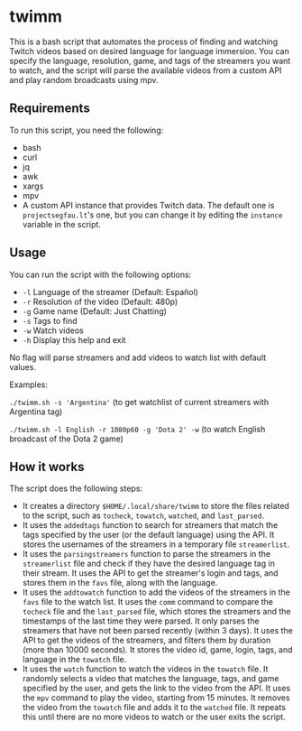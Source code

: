 # twimm

This is a bash script that automates the process of finding and watching Twitch videos based on desired language for language immersion. You can specify the language, resolution, game, and tags of the streamers you want to watch, and the script will parse the available videos from a custom API and play random broadcasts using mpv.

## Requirements

To run this script, you need the following:

- bash
- curl
- jq
- awk
- xargs
- mpv
- A custom API instance that provides Twitch data. The default one is `projectsegfau.lt`'s one, but you can change it by editing the `instance` variable in the script.

## Usage

You can run the script with the following options:

- `-l` Language of the streamer (Default: Español)
- `-r` Resolution of the video (Default: 480p)
- `-g` Game name (Default: Just Chatting)
- `-s` Tags to find
- `-w` Watch videos
- `-h` Display this help and exit

No flag will parse streamers and add videos to watch list with default values.

Examples:

`./twimm.sh -s 'Argentina'`
(to get watchlist of current streamers with Argentina tag)

`./twimm.sh -l English -r 1080p60 -g 'Dota 2' -w`
(to watch English broadcast of the Dota 2 game)

## How it works

The script does the following steps:

- It creates a directory `$HOME/.local/share/twimm` to store the files related to the script, such as `tocheck`, `towatch`, `watched`, and `last_parsed`.
- It uses the `addedtags` function to search for streamers that match the tags specified by the user (or the default language) using the API. It stores the usernames of the streamers in a temporary file `streamerlist`.
- It uses the `parsingstreamers` function to parse the streamers in the `streamerlist` file and check if they have the desired language tag in their stream. It uses the API to get the streamer's login and tags, and stores them in the `favs` file, along with the language.
- It uses the `addtowatch` function to add the videos of the streamers in the `favs` file to the watch list. It uses the `comm` command to compare the `tocheck` file and the `last_parsed` file, which stores the streamers and the timestamps of the last time they were parsed. It only parses the streamers that have not been parsed recently (within 3 days). It uses the API to get the videos of the streamers, and filters them by duration (more than 10000 seconds). It stores the video id, game, login, tags, and language in the `towatch` file.
- It uses the `watch` function to watch the videos in the `towatch` file. It randomly selects a video that matches the language, tags, and game specified by the user, and gets the link to the video from the API. It uses the `mpv` command to play the video, starting from 15 minutes. It removes the video from the `towatch` file and adds it to the `watched` file. It repeats this until there are no more videos to watch or the user exits the script.
